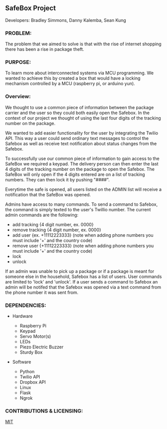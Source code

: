 ## SafeBox Project

Developers: Bradley Simmons, Danny Kalemba, Sean Kung

### PROBLEM:
The problem that we aimed to solve is that with the rise of internet shopping there has been a rise in package theft.

### PURPOSE:
To learn more about interconnected systems via MCU programming. We wanted to achieve this by created a box that would have a locking mechanism controlled by a MCU (raspberry pi, or arduino yun).

### Overview:
We thought to use a common piece of information between the package carrier and the user so they could both easily open the Safebox. In the context of our project we thought of using the last four digits of the tracking number on the package.

We wanted to add easier functionality for the user by integrating the Twilio API. This way a user could send ordinary text messages to control the Safebox as well as receive text notification about status changes from the Safebox.

To successfully use our common piece of information to gain access to the SafeBox we required a keypad. The delivery person can then enter the last 4 digits of the tracking number on the package to open the Safebox. The SafeBox will only open if the 4 digits entered are on a list of tracking numbers. They can then lock it by pushing "####".

Everytime the safe is opened, all users listed on the ADMIN list will receive a notification that the SafeBox was opened.

Admins have access to many commands. To send a command to Safebox, the command is simply texted to the user's Twillio number. The current admin commands are the following:

* add tracking {4 digit number, ex. 0000}
* remove tracking {4 digit number, ex. 0000}
* add user {ex. +11112223333} (note when adding phone numbers you must include '+' and the country code)
* remove user {+11112223333} (note when adding phone numbers you must include '+' and the country code)
* lock
* unlock

If an admin was unable to pick up a package or if a package is meant for someone else in the household, Safebox has a list of users. User commands are limited to 'lock' and 'unlock'. If a user sends a command to Safebox an admin will be notifed that the Safebox was opened via a text command from the phone number it was sent from.



### DEPENDENCIES:
* Hardware
  * Raspberry Pi
  * Keypad
  * Servo Motor(s)
  * LEDs
  * Piezo Electric Buzzer
  * Sturdy Box

* Software
  * Python
  * Twilio API
  * Dropbox API
  * Linux
  * Flask
  * Ngrok

### CONTRIBUTIONS & LICENSING:
  [MIT](https://github.com/khjs534/safebox/blob/master/LICENSE)

